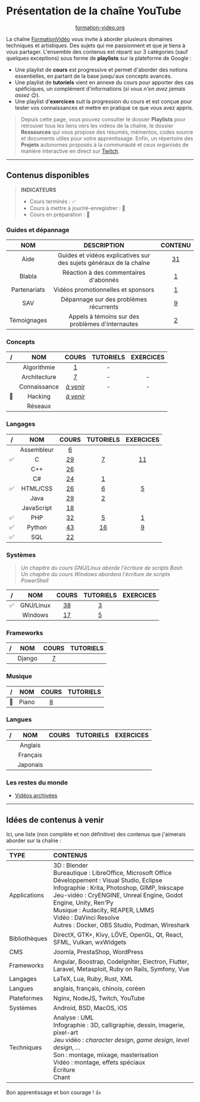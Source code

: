 # Présentation de la chaîne YouTube

<p align="center">
	<img src="https://formation-video.org/img/logo.png" alt=""><br>
	<a href="https://formation-video.org">formation-video.org</a>
</p>

La chaîne [FormationVidéo](https://www.youtube.com/formationvideo8) vous invite à aborder plusieurs domaines techniques et artistiques. Des sujets qui me passionnent et que je tiens à vous partager. L'ensemble des contenus est réparti sur 3 catégories (sauf quelques exceptions) sous forme de **playlists** sur la plateforme de Google :

+ Une playlist de **cours** est progressive et permet d'aborder des notions essentielles, en partant de la base jusqu'aux concepts avancés.
+ Une playlist de **tutoriels** vient en annexe du cours pour apporter des cas spéficiques, un complément d'informations (_si vous n'en avez jamais assez_ 😉).
+ Une playlist d'**exercices** suit la progression du cours et est conçue pour tester vos connaissances et mettre en pratique ce que vous avez appris.

> Depuis cette page, vous pouvez consulter le dossier **Playlists** pour retrouver tous les liens vers les vidéos de la chaîne, le dossier **Ressources** qui vous propose des résumés, mémentos, codes source et documents utiles pour votre apprentissage. Enfin, un répertoire des **Projets** autonomes proposés à la communauté et ceux organisés de manière interactive en direct sur [Twitch](https://www.twitch.tv/jachampagne).

---

## Contenus disponibles

> **INDICATEURS**
> + Cours terminés : ✅
> + Cours à mettre à jour/ré-enregistrer : 🔁
> + Cours en préparation : 🚧

### Guides et dépannage

|NOM|DESCRIPTION|CONTENU|
|:--:|:--:|:--:|
|Aide|Guides et vidéos explicatives sur des sujets généraux de la chaîne|[31](Playlists/aide.md)|
|Blabla|Réaction à des commentaires d'abonnés|[1](Playlists/blabla.md)|
|Partenariats|Vidéos promotionnelles et sponsors|[1](Playlists/partenariats.md)|
|SAV|Dépannage sur des problèmes récurrents|[9](Playlists/sav.md)|
|Témoignages|Appels à témoins sur des problèmes d'internautes|[2](Playlists/temoignages.md)|

### Concepts

|/|NOM|COURS|TUTORIELS|EXERCICES|
|:--:|:--:|:--:|:--:|:--:|
||Algorithmie|[1](Playlists/algorithmie-cours.md)|-||
||Architecture|[7](Playlists/architecture.md)|-|-|
||Connaissance|[_à venir_](https://www.youtube.com/watch?v=nti547hYOgk)|-|-|
|🚧|Hacking|[_à venir_](https://jasonchampagne.fr/static/faq-youtube.html)|||
||Réseaux||||

### Langages

|/|NOM|COURS|TUTORIELS|EXERCICES|
|:--:|:--:|:--:|:--:|:--:|
||Assembleur|[6](Playlists/assembleur-cours.md)|||
|✅|C|[29](Playlists/c-cours.md)|[7](Playlists/c-tutoriels.md)|[11](Playlists/c-exercices.md)|
||C++|[26](Playlists/cpp-cours.md)|||
||C#|[24](Playlists/csharp-cours.md)|[1](Playlists/csharp-tutoriels.md)||
|✅|HTML/CSS|[26](Playlists/html-css-cours.md)|[6](Playlists/html-css-tutoriels.md)|[5](Playlists/html-css-exercices.md)|
||Java|[29](Playlists/java-cours.md)|[2](Playlists/java-tutoriels.md)||
||JavaScript|[18](Playlists/javascript-cours.md)|||
|✅|PHP|[32](Playlists/php-cours.md)|[5](Playlists/php-tutoriels.md)|[1](Playlists/php-exercices.md)|
|✅|Python|[43](Playlists/python-cours.md)|[16](Playlists/python-tutoriels.md)|[9](Playlists/python-exercices.md)|
|✅|SQL|[22](Playlists/sql-cours.md)|||

### Systèmes

> _Un chapitre du cours GNU/Linux aborde l'écriture de scripts Bash_<br>
> _Un chapitre du cours Windows abordera l'écriture de scripts PowerShell_

|/|NOM|COURS|TUTORIELS|EXERCICES|
|:--:|:--:|:--:|:--:|:--:|
|✅|GNU/Linux|[38](Playlists/gnu-linux-cours.md)|[3](Playlists/gnu-linux-tutoriels.md)||
||Windows|[17](Playlists/windows-cours.md)|[5](Playlists/windows-tutoriels.md)||

### Frameworks

|/|NOM|COURS|TUTORIELS|
|:--:|:--:|:--:|:--:|
||Django|[7](Playlists/django-cours.md)||

### Musique

|/|NOM|COURS|TUTORIELS|
|:--:|:--:|:--:|:--:|
|🔁|Piano|[8](Playlists/piano-cours.md)||

### Langues

|/|NOM|COURS|TUTORIELS|EXERCICES|
|:--:|:--:|:--:|:--:|:--:|
||Anglais||||
||Français||||
||Japonais||||

### Les restes du monde

+ [Vidéos archivées](https://www.youtube.com/playlist?list=PLrSOXFDHBtfGv7PbZ66B09ewF6kVSEwE_)

---

## Idées de contenus à venir

Ici, une liste (non complète et non définitive) des contenus que j'aimerais aborder sur la chaîne :

|TYPE|CONTENUS|
|:--|:--|
|Applications|3D : Blender<br>Bureautique : LibreOffice, Microsoft Office<br>Développement : Visual Studio, Eclipse<br>Infographie : Krita, Photoshop, GIMP, Inkscape<br>Jeu-vidéo : CryENGINE, Unreal Engine, Godot Engine, Unity, Ren'Py<br>Musique : Audacity, REAPER, LMMS<br>Vidéo : DaVinci Resolve<br>Autres : Docker, OBS Studio, Podman, Wireshark|
|Bibliothèques|DirectX, GTK+, Kivy, LÖVE, OpenGL, Qt, React, SFML, Vulkan, wxWidgets|
|CMS|Joomla, PrestaShop, WordPress|
|Frameworks|Angular, Boostrap, CodeIgniter, Electron, Flutter, Laravel, Metasploit, Ruby on Rails, Symfony, Vue|
|Langages|LaTeX, Lua, Ruby, Rust, XML|
|Langues|anglais, français, chinois, coréen|
|Plateformes|Nginx, NodeJS, Twitch, YouTube|
|Systèmes|Android, BSD, MacOS, iOS|
|Techniques|Analyse : UML<br>Infographie : 3D, calligraphie, dessin, imagerie, pixel-art<br>Jeu vidéo : _character design_, _game design_, _level design_, ...<br>Son : montage, mixage, masterisation<br>Vidéo : montage, effets spéciaux<br>Écriture<br>Chant|

Bon apprentissage et bon courage ! 👍
